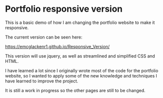 <h1> Portfolio responsive version </h1>


This is a basic demo of how I am changing the portfolio website to make it responsive.

The current version can be seen here:

https://emcglackenr1.github.io/Responsive_Version/

This version will use jquery, as well as streamlined and simplified CSS and HTML. 

I have learned a lot since I originally wrote most of the code for the portfolio website, so I wanted to apply some of the new knowledge and techniques I have learned to improve the project.

It is still a work in progress so the other pages are still to be changed.
